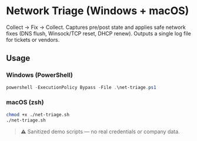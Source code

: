 # Network Triage (Windows + macOS)

Collect → Fix → Collect. Captures pre/post state and applies safe network fixes (DNS flush, Winsock/TCP reset, DHCP renew). Outputs a single log file for tickets or vendors.

## Usage

### Windows (PowerShell)
```powershell
powershell -ExecutionPolicy Bypass -File .\net-triage.ps1
```

### macOS (zsh)
```bash
chmod +x ./net-triage.sh
./net-triage.sh
```

> ⚠️ Sanitized demo scripts — no real credentials or company data.
